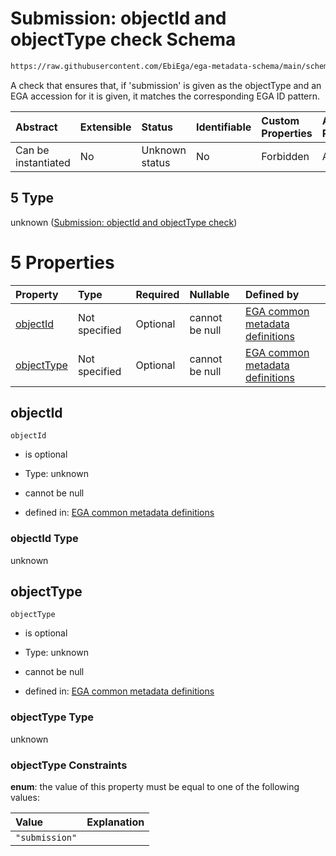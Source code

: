 # Submission: objectId and objectType check Schema

```txt
https://raw.githubusercontent.com/EbiEga/ega-metadata-schema/main/schemas/EGA.common-definitions.json#/definitions/objectIdAndObjectTypeCheck/anyOf/5
```

A check that ensures that, if 'submission' is given as the objectType and an EGA accession for it is given, it matches the corresponding EGA ID pattern.

| Abstract            | Extensible | Status         | Identifiable | Custom Properties | Additional Properties | Access Restrictions | Defined In                                                                                           |
| :------------------ | :--------- | :------------- | :----------- | :---------------- | :-------------------- | :------------------ | :--------------------------------------------------------------------------------------------------- |
| Can be instantiated | No         | Unknown status | No           | Forbidden         | Allowed               | none                | [EGA.common-definitions.json\*](../../../schemas/EGA.common-definitions.json "open original schema") |

## 5 Type

unknown ([Submission: objectId and objectType check](ega-12-definitions-check-that-the-objectids-accession-pattern-and-objecttype-match-anyof-submission-objectid-and-objecttype-check.md))

# 5 Properties

| Property                  | Type          | Required | Nullable       | Defined by                                                                                                                                                                                                                                                                                                                                                                  |
| :------------------------ | :------------ | :------- | :------------- | :-------------------------------------------------------------------------------------------------------------------------------------------------------------------------------------------------------------------------------------------------------------------------------------------------------------------------------------------------------------------------- |
| [objectId](#objectid)     | Not specified | Optional | cannot be null | [EGA common metadata definitions](ega-12-definitions-check-that-the-objectids-accession-pattern-and-objecttype-match-anyof-submission-objectid-and-objecttype-check-properties-objectid.md "https://raw.githubusercontent.com/EbiEga/ega-metadata-schema/main/schemas/EGA.common-definitions.json#/definitions/objectIdAndObjectTypeCheck/anyOf/5/properties/objectId")     |
| [objectType](#objecttype) | Not specified | Optional | cannot be null | [EGA common metadata definitions](ega-12-definitions-check-that-the-objectids-accession-pattern-and-objecttype-match-anyof-submission-objectid-and-objecttype-check-properties-objecttype.md "https://raw.githubusercontent.com/EbiEga/ega-metadata-schema/main/schemas/EGA.common-definitions.json#/definitions/objectIdAndObjectTypeCheck/anyOf/5/properties/objectType") |

## objectId



`objectId`

*   is optional

*   Type: unknown

*   cannot be null

*   defined in: [EGA common metadata definitions](ega-12-definitions-check-that-the-objectids-accession-pattern-and-objecttype-match-anyof-submission-objectid-and-objecttype-check-properties-objectid.md "https://raw.githubusercontent.com/EbiEga/ega-metadata-schema/main/schemas/EGA.common-definitions.json#/definitions/objectIdAndObjectTypeCheck/anyOf/5/properties/objectId")

### objectId Type

unknown

## objectType



`objectType`

*   is optional

*   Type: unknown

*   cannot be null

*   defined in: [EGA common metadata definitions](ega-12-definitions-check-that-the-objectids-accession-pattern-and-objecttype-match-anyof-submission-objectid-and-objecttype-check-properties-objecttype.md "https://raw.githubusercontent.com/EbiEga/ega-metadata-schema/main/schemas/EGA.common-definitions.json#/definitions/objectIdAndObjectTypeCheck/anyOf/5/properties/objectType")

### objectType Type

unknown

### objectType Constraints

**enum**: the value of this property must be equal to one of the following values:

| Value          | Explanation |
| :------------- | :---------- |
| `"submission"` |             |
